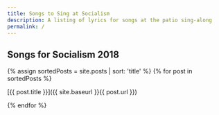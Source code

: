 ```yaml
---
title: Songs to Sing at Socialism
description: A listing of lyrics for songs at the patio sing-along
permalink: /
---
```

## Songs for Socialism 2018

{% assign sortedPosts = site.posts | sort: 'title' %}
{% for post in sortedPosts %}
   
[{{ post.title }}]({{ site.baseurl }}{{ post.url }})
            
{% endfor %}
